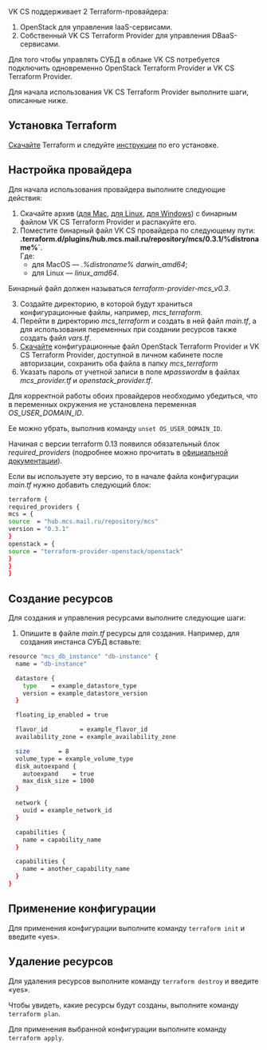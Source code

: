 VK CS поддерживает 2 Terraform-провайдера:

1. OpenStack для управления IaaS-сервисами.
2. Собственный VK CS Terraform Provider для управления DBaaS-сервисами.

Для того чтобы управлять СУБД в облаке VK CS потребуется подключить одновременно OpenStack Terraform Provider и VK CS Terraform Provider.

Для начала использования VK CS Terraform Provider выполните шаги, описанные ниже.

## Установка Terraform

[Скачайте](https://www.terraform.io/downloads.html) Terraform и следуйте [инструкции](https://learn.hashicorp.com/tutorials/terraform/install-cli) по его установке.

## Настройка провайдера

Для начала использования провайдера выполните следующие действия:

1. Скачайте архив ([для Mac](https://hub.mcs.mail.ru/repository/terraform/darwin/v0.3.0/mcs-provider.zip), [для Linux](https://hub.mcs.mail.ru/repository/terraform/linux/v0.3.0/mcs-provider.zip), [для Windows](https://hub.mcs.mail.ru/repository/terraform/windows/v0.2.2/mcs-provider.zip)) с бинарным файлом VK CS Terraform Provider и распакуйте его.
2. Поместите бинарный файл VK CS провайдера по следующему пути: **.terraform.d/plugins/hub.mcs.mail.ru/repository/mcs/0.3.1/%distroname%`**.  
Где:
    - для MacOS — *.%distroname% darwin_amd64*;
    - для Linux — *linux_amd64*.

Бинарный файл должен называться *terraform-provider-mcs_v0.3*.

3. Создайте директорию, в которой будут храниться конфигурационные файлы, например, *mcs_terraform*.
4. Перейти в директорию *mcs_terraform* и создать в ней файл *main.tf*, а для использования переменных при создании ресурсов также создать файл *vars.tf*.
5. [Скачайте](https://mcs.mail.ru/app/project/terraform/) конфигурационные файл OpenStack Terraform Provider и VK CS Terraform Provider, доступной в личном кабинете после авторизации, сохранить оба файла в папку *mcs_terraform*
6. Указать пароль от учетной записи в поле *мpasswordм* в файлах *mcs_provider.tf* и *openstack_provider.tf*.

<warn>

Для корректной работы обоих провайдеров необходимо убедиться, что в переменных окружения не установлена переменная *OS_USER_DOMAIN_ID*.

</warn>

Ее можно убрать, выполнив команду `unset OS_USER_DOMAIN_ID`.

<warn>

Начиная с версии terraform 0.13 появился обязательный блок *required_providers* (подробнее можно прочитать в [официальной документации](https://www.terraform.io/docs/language/providers/requirements.html)).

</warn>

Если вы используете эту версию, то в начале файла конфигурации *main.tf* нужно добавить следующий блок:
```bash
terraform {
required_providers {
mcs = {
source  = "hub.mcs.mail.ru/repository/mcs"
version = "0.3.1"
}
openstack = {
source = "terraform-provider-openstack/openstack"
}
}
}
```

## Создание ресурсов

Для создания и управления ресурсами выполните следующие шаги:

1. Опишите в файле *main.tf* ресурсы для создания. Например, для создания инстанса СУБД вставьте:

```bash
resource "mcs_db_instance" "db-instance" {
  name = "db-instance"

  datastore {
    type    = example_datastore_type
    version = example_datastore_version
  }

  floating_ip_enabled = true

  flavor_id         = example_flavor_id
  availability_zone = example_availability_zone

  size        = 8
  volume_type = example_volume_type
  disk_autoexpand {
    autoexpand    = true
    max_disk_size = 1000
  }

  network {
    uuid = example_network_id
  }

  capabilities {
    name = capability_name
  }

  capabilities {
    name = another_capability_name
  }
}
```

## Применение конфигурации

Для применения конфигурации выполните команду `terraform init` и введите «yes».

## Удаление ресурсов

Для удаления ресурсов выполните команду `terraform destroy` и введите «yes».

Чтобы увидеть, какие ресурсы будут созданы, выполните команду `terraform plan`.

Для применения выбранной конфигурации выполните команду `terraform apply`.
